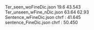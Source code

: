 Ter_seen_woFineDic.json 19.6 43.543  
Ter_unseen_wFine_nDic.json 63.64 62.93  
Sentence_wFineDic.json chrf :  41.645  
sentence_FineDic.json chrf : 50.450
